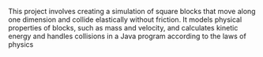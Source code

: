 This project involves creating a simulation of square blocks that move along one dimension and collide elastically without friction. It models physical properties of blocks, such as mass and velocity, and calculates kinetic energy and handles collisions in a Java program according to the laws of physics
